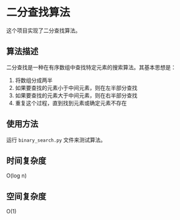 
# 二分查找算法

这个项目实现了二分查找算法。

## 算法描述

二分查找是一种在有序数组中查找特定元素的搜索算法。其基本思想是：

1. 将数组分成两半
2. 如果要查找的元素小于中间元素，则在左半部分查找
3. 如果要查找的元素大于中间元素，则在右半部分查找
4. 重复这个过程，直到找到元素或确定元素不存在

## 使用方法

运行 `binary_search.py` 文件来测试算法。

## 时间复杂度

O(log n)

## 空间复杂度

O(1)
